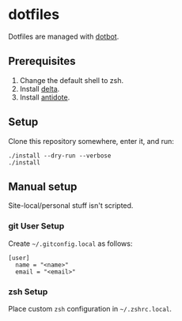 # dotfiles

Dotfiles are managed with [dotbot](https://github.com/anishathalye/dotbot).

## Prerequisites

1. Change the default shell to zsh.
1. Install [delta](https://github.com/dandavison/delta).
1. Install [antidote](https://github.com/mattmc3/antidote).

## Setup

Clone this repository somewhere, enter it, and run:

```
./install --dry-run --verbose
./install
```

## Manual setup

Site-local/personal stuff isn't scripted.

### git User Setup

Create `~/.gitconfig.local` as follows:

```
[user]
  name = "<name>"
  email = "<email>"
```

### zsh Setup

Place custom `zsh` configuration in `~/.zshrc.local`.
